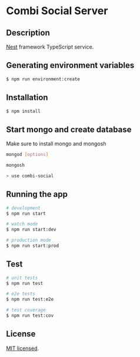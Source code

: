 # Combi Social Server

## Description

[Nest](https://github.com/nestjs/nest) framework TypeScript service.

## Generating environment variables

```bash
$ npm run environment:create
```

## Installation

```bash
$ npm install
```

## Start mongo and create database

Make sure to install mongo and mongosh

```bash
mongod [options]
```

```bash
mongosh
```

```bash
> use combi-social
```

## Running the app

```bash
# development
$ npm run start

# watch mode
$ npm run start:dev

# production mode
$ npm run start:prod
```

## Test

```bash
# unit tests
$ npm run test

# e2e tests
$ npm run test:e2e

# test coverage
$ npm run test:cov
```

## License

[MIT licensed](LICENSE).
